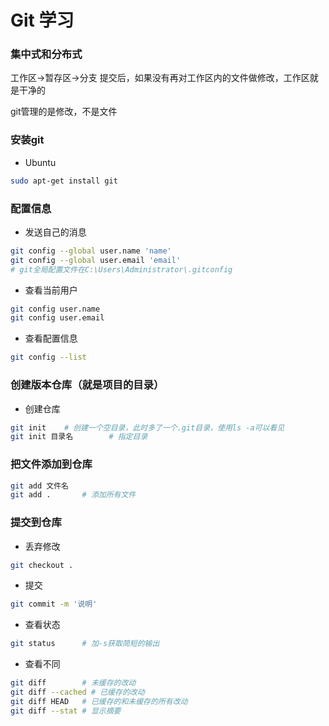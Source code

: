 # Git 学习


### 集中式和分布式

工作区->暂存区->分支
提交后，如果没有再对工作区内的文件做修改，工作区就是干净的

git管理的是修改，不是文件


### 安装git

* Ubuntu

```bash
sudo apt-get install git
```


### 配置信息

* 发送自己的消息

```bash
git config --global user.name 'name'
git config --global user.email 'email'
# git全局配置文件在C:\Users\Administrator\.gitconfig
```

* 查看当前用户

```bash
git config user.name
git config user.email
```

* 查看配置信息

```bash
git config --list
```


### 创建版本仓库（就是项目的目录）

* 创建仓库

```bash
git init	# 创建一个空目录，此时多了一个.git目录，使用ls -a可以看见
git init 目录名		# 指定目录
```


### 把文件添加到仓库

```bash
git add 文件名
git add .		# 添加所有文件
```


### 提交到仓库

* 丢弃修改

```bash
git checkout .
```


* 提交

```bash
git commit -m '说明'
```


* 查看状态

```bash
git status		# 加-s获取简短的输出
```


* 查看不同

```bash
git diff		# 未缓存的改动
git diff --cached # 已缓存的改动
git diff HEAD 	# 已缓存的和未缓存的所有改动
git diff --stat # 显示摘要
```
